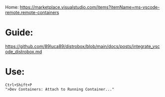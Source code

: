 Home: https://marketplace.visualstudio.com/items?itemName=ms-vscode-remote.remote-containers

# Guide:
https://github.com/89luca89/distrobox/blob/main/docs/posts/integrate_vscode_distrobox.md

# Use:
```
Ctrl+Shift+P
">Dev Containers: Attach to Running Container..."
```
